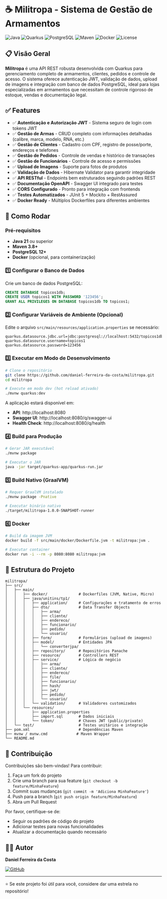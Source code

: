 # ☕ Militropa - Sistema de Gestão de Armamentos

![Java](https://img.shields.io/badge/Java-21-orange?style=for-the-badge&logo=openjdk)
![Quarkus](https://img.shields.io/badge/Quarkus-3.7.1-blue?style=for-the-badge&logo=quarkus)
![PostgreSQL](https://img.shields.io/badge/PostgreSQL-Database-blue?style=for-the-badge&logo=postgresql)
![Maven](https://img.shields.io/badge/Maven-Build-red?style=for-the-badge&logo=apache-maven)
![Docker](https://img.shields.io/badge/Docker-Ready-blue?style=for-the-badge&logo=docker)
![License](https://img.shields.io/badge/License-MIT-green?style=for-the-badge)

## 📋 Visão Geral

**Militropa** é uma API REST robusta desenvolvida com Quarkus para gerenciamento completo de armamentos, clientes, pedidos e controle de acesso. O sistema oferece autenticação JWT, validação de dados, upload de imagens e integração com banco de dados PostgreSQL, ideal para lojas especializadas em armamentos que necessitam de controle rigoroso de estoque, vendas e documentação legal.

## ✅ Features

- ✅ **Autenticação e Autorização JWT** - Sistema seguro de login com tokens JWT
- ✅ **Gestão de Armas** - CRUD completo com informações detalhadas (calibre, marca, modelo, RNA, etc.)
- ✅ **Gestão de Clientes** - Cadastro com CPF, registro de posse/porte, endereços e telefones
- ✅ **Gestão de Pedidos** - Controle de vendas e histórico de transações
- ✅ **Gestão de Funcionários** - Controle de acesso e permissões
- ✅ **Upload de Imagens** - Suporte para fotos de produtos
- ✅ **Validação de Dados** - Hibernate Validator para garantir integridade
- ✅ **API RESTful** - Endpoints bem estruturados seguindo padrões REST
- ✅ **Documentação OpenAPI** - Swagger UI integrado para testes
- ✅ **CORS Configurado** - Pronto para integração com frontends
- ✅ **Testes Automatizados** - JUnit 5 + Mockito + RestAssured
- ✅ **Docker Ready** - Múltiplos Dockerfiles para diferentes ambientes

## 🚀 Como Rodar

### Pré-requisitos

- **Java 21** ou superior
- **Maven 3.8+**
- **PostgreSQL 12+**
- **Docker** (opcional, para containerização)

### 1️⃣ Configurar o Banco de Dados

Crie um banco de dados PostgreSQL:

```sql
CREATE DATABASE topicos1db;
CREATE USER topicos1 WITH PASSWORD '123456';
GRANT ALL PRIVILEGES ON DATABASE topicos1db TO topicos1;
```

### 2️⃣ Configurar Variáveis de Ambiente (Opcional)

Edite o arquivo `src/main/resources/application.properties` se necessário:

```properties
quarkus.datasource.jdbc.url=jdbc:postgresql://localhost:5432/topicos1db
quarkus.datasource.username=topicos1
quarkus.datasource.password=123456
```

### 3️⃣ Executar em Modo de Desenvolvimento

```bash
# Clone o repositório
git clone https://github.com/daniel-ferreira-da-costa/militropa.git
cd militropa

# Execute em modo dev (hot reload ativado)
./mvnw quarkus:dev
```

A aplicação estará disponível em:
- **API**: http://localhost:8080
- **Swagger UI**: http://localhost:8080/q/swagger-ui
- **Health Check**: http://localhost:8080/q/health

### 4️⃣ Build para Produção

```bash
# Gerar JAR executável
./mvnw package

# Executar o JAR
java -jar target/quarkus-app/quarkus-run.jar
```

### 5️⃣ Build Nativo (GraalVM)

```bash
# Requer GraalVM instalado
./mvnw package -Pnative

# Executar binário nativo
./target/militropa-1.0.0-SNAPSHOT-runner
```

### 6️⃣ Docker

```bash
# Build da imagem JVM
docker build -f src/main/docker/Dockerfile.jvm -t militropa:jvm .

# Executar container
docker run -i --rm -p 8080:8080 militropa:jvm
```

## 📁 Estrutura do Projeto

```
militropa/
├── src/
│   ├── main/
│   │   ├── docker/              # Dockerfiles (JVM, Native, Micro)
│   │   ├── java/unitins/tp1/
│   │   │   ├── application/     # Configurações e tratamento de erros
│   │   │   ├── dto/             # Data Transfer Objects
│   │   │   │   ├── arma/
│   │   │   │   ├── cliente/
│   │   │   │   ├── endereco/
│   │   │   │   ├── funcionario/
│   │   │   │   ├── pedido/
│   │   │   │   └── usuario/
│   │   │   ├── form/            # Formulários (upload de imagens)
│   │   │   ├── model/           # Entidades JPA
│   │   │   │   └── converterjpa/
│   │   │   ├── repository/      # Repositórios Panache
│   │   │   ├── resource/        # Controllers REST
│   │   │   ├── service/         # Lógica de negócio
│   │   │   │   ├── arma/
│   │   │   │   ├── cliente/
│   │   │   │   ├── endereco/
│   │   │   │   ├── file/
│   │   │   │   ├── funcionario/
│   │   │   │   ├── hash/
│   │   │   │   ├── jwt/
│   │   │   │   ├── pedido/
│   │   │   │   └── usuario/
│   │   │   └── validation/      # Validadores customizados
│   │   └── resources/
│   │       ├── application.properties
│   │       ├── import.sql       # Dados iniciais
│   │       └── token/           # Chaves JWT (public/private)
│   └── test/                    # Testes unitários e integração
├── pom.xml                      # Dependências Maven
├── mvnw / mvnw.cmd             # Maven Wrapper
└── README.md
```

## 🤝 Contribuição

Contribuições são bem-vindas! Para contribuir:

1. Faça um fork do projeto
2. Crie uma branch para sua feature (`git checkout -b feature/MinhaFeature`)
3. Commit suas mudanças (`git commit -m 'Adiciona MinhaFeature'`)
4. Push para a branch (`git push origin feature/MinhaFeature`)
5. Abra um Pull Request

Por favor, certifique-se de:
- Seguir os padrões de código do projeto
- Adicionar testes para novas funcionalidades
- Atualizar a documentação quando necessário

## 👨‍💻 Autor

**Daniel Ferreira da Costa**

[![GitHub](https://img.shields.io/badge/GitHub-daniel--ferreira--da--costa-black?style=for-the-badge&logo=github)](https://github.com/daniel-ferreira-da-costa)

---

⭐ Se este projeto foi útil para você, considere dar uma estrela no repositório!
